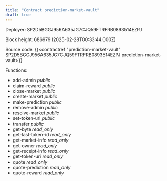 ```yaml
---
title: "Contract prediction-market-vault"
draft: true
---
```

Deployer: SP2D5BGGJ956A635JG7CJQ59FTRFRB0893514EZPJ


 



Block height: 686979 (2025-02-28T00:33:44.000Z)

Source code: {{<contractref "prediction-market-vault" SP2D5BGGJ956A635JG7CJQ59FTRFRB0893514EZPJ prediction-market-vault>}}

Functions:

* add-admin _public_
* claim-reward _public_
* close-market _public_
* create-market _public_
* make-prediction _public_
* remove-admin _public_
* resolve-market _public_
* set-token-uri _public_
* transfer _public_
* get-byte _read_only_
* get-last-token-id _read_only_
* get-market-info _read_only_
* get-owner _read_only_
* get-receipt-info _read_only_
* get-token-uri _read_only_
* quote _read_only_
* quote-prediction _read_only_
* quote-reward _read_only_
